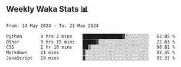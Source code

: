 ## Weekly Waka Stats 📊
<!--START_SECTION:waka-->

```txt
From: 14 May 2024 - To: 21 May 2024

Python       9 hrs 2 mins    ███████████████▓░░░░░░░░░   62.85 %
Other        3 hrs 15 mins   █████▓░░░░░░░░░░░░░░░░░░░   22.63 %
CSS          1 hr 16 mins    ██▒░░░░░░░░░░░░░░░░░░░░░░   08.81 %
Markdown     21 mins         ▓░░░░░░░░░░░░░░░░░░░░░░░░   02.45 %
JavaScript   19 mins         ▓░░░░░░░░░░░░░░░░░░░░░░░░   02.31 %
```

<!--END_SECTION:waka-->

<!--

Here are some ideas to get you started:

- 🔭 I’m currently working on (way to add branches committed on)
- 🌱 I’m currently learning Web Frameworks and Machine Learning! (Lisp, JS (react & angular), Python, and __)
- 💬 Ask me about ...
- 📫 How to reach me: 
- 😄 Pronouns: He/Him/His
- ⚡ Fun fact: ...

that-recsys-lab
-->
